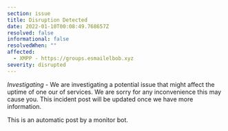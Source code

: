```yaml
---
section: issue
title: Disruption Detected
date: 2022-01-10T00:08:49.768657Z
resolved: false
informational: false
resolvedWhen: ""
affected:
  - XMPP - https://groups.esmailelbob.xyz
severity: disrupted
---
```

*Investigating* - We are investigating a potential issue that might affect the uptime of one our of services. We are sorry for any inconvenience this may cause you. This incident post will be updated once we have more information.

This is an automatic post by a monitor bot.
        